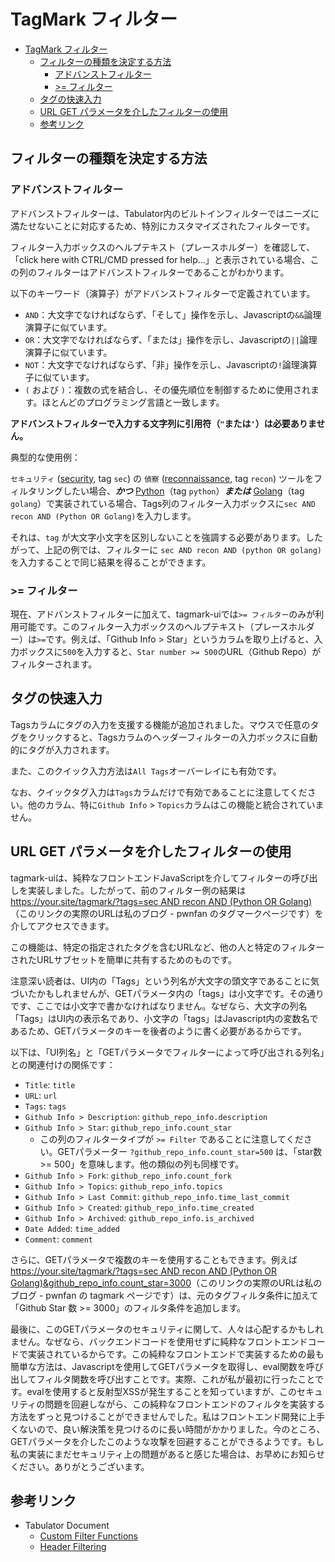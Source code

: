 # TagMark フィルター

- [TagMark フィルター](#tagmark-フィルター)
  - [フィルターの種類を決定する方法](#フィルターの種類を決定する方法)
    - [アドバンストフィルター](#アドバンストフィルター)
    - [\>= フィルター](#-フィルター)
  - [タグの快速入力](#タグの快速入力)
  - [URL GET パラメータを介したフィルターの使用](#url-get-パラメータを介したフィルターの使用)
  - [参考リンク](#参考リンク)

## フィルターの種類を決定する方法

### アドバンストフィルター

アドバンストフィルターは、Tabulator内のビルトインフィルターではニーズに満たせないことに対応するため、特別にカスタマイズされたフィルターです。

フィルター入力ボックスのヘルプテキスト（プレースホルダー）を確認して、「click here with CTRL/CMD pressed for help...」と表示されている場合、この列のフィルターはアドバンストフィルターであることがわかります。

以下のキーワード（演算子）がアドバンストフィルターで定義されています。

- `AND`：大文字でなければならず、「そして」操作を示し、Javascriptの`&&`論理演算子に似ています。
- `OR`：大文字でなければならず、「または」操作を示し、Javascriptの`||`論理演算子に似ています。
- `NOT`：大文字でなければならず、「非」操作を示し、Javascriptの`!`論理演算子に似ています。
- `(` および `)`：複数の式を結合し、その優先順位を制御するために使用されます。ほとんどのプログラミング言語と一致します。

**アドバンストフィルターで入力する文字列に引用符（`"`または`'`）は必要ありません。**

典型的な使用例：

`セキュリティ` (<u>security</u>, tag `sec`) の `偵察` (<u>reconnaissance</u>, tag `recon`) ツールをフィルタリングしたい場合、_**かつ**_ <u>Python</u>（tag `python`）_**または**_ <u>Golang</u>（tag `golang`）で実装されている場合、Tags列のフィルター入力ボックスに`sec AND recon AND (Python OR Golang)`を入力します。

それは、`tag` が大文字小文字を区別しないことを強調する必要があります。したがって、上記の例では、フィルターに `sec AND recon AND (python OR golang)` を入力することで同じ結果を得ることができます。

### >= フィルター

現在、アドバンストフィルターに加えて、tagmark-uiでは`>= フィルター`のみが利用可能です。このフィルター入力ボックスのヘルプテキスト（プレースホルダー）は`>=`です。例えば、「Github Info > Star」というカラムを取り上げると、入力ボックスに`500`を入力すると、`Star number >= 500`のURL（Github Repo）がフィルターされます。

## タグの快速入力

Tagsカラムにタグの入力を支援する機能が追加されました。マウスで任意のタグをクリックすると、Tagsカラムのヘッダーフィルターの入力ボックスに自動的にタグが入力されます。

また、このクイック入力方法は`All Tags`オーバーレイにも有効です。

なお、クイックタグ入力は`Tags`カラムだけで有効であることに注意してください。他のカラム、特に`Github Info` > `Topics`カラムはこの機能と統合されていません。

## URL GET パラメータを介したフィルターの使用

tagmark-uiは、純粋なフロントエンドJavaScriptを介してフィルターの呼び出しを実装しました。したがって、前のフィルター例の結果は[https://your.site/tagmark/?tags=sec AND recon AND (Python OR Golang)](https://pwnfan.github.io/tagmark/?tags=sec%20AND%20recon%20AND%20(Python%20OR%20Golang))（このリンクの実際のURLは私のブログ - pwnfan のタグマークページです）を介してアクセスできます。

この機能は、特定の指定されたタグを含むURLなど、他の人と特定のフィルターされたURLサブセットを簡単に共有するためのものです。

注意深い読者は、UI内の「Tags」という列名が大文字の頭文字であることに気づいたかもしれませんが、GETパラメータ内の「tags」は小文字です。その通りです、ここでは小文字で書かなければなりません。なぜなら、大文字の列名「Tags」はUI内の表示名であり、小文字の「tags」はJavascript内の変数名であるため、GETパラメータのキーを後者のように書く必要があるからです。

以下は、「UI列名」と「GETパラメータでフィルターによって呼び出される列名」との関連付けの関係です：

- `Title`: `title`
- `URL`: `url`
- `Tags`: `tags`
- `Github Info > Description`: `github_repo_info.description`
- `Github Info > Star`: `github_repo_info.count_star`
  - この列のフィルタータイプが `>= Filter` であることに注意してください。GETパラメーター `?github_repo_info.count_star=500` は、「star数 >= 500」を意味します。他の類似の列も同様です。
- `Github Info > Fork`: `github_repo_info.count_fork`
- `Github Info > Topics`: `github_repo_info.topics`
- `Github Info > Last Commit`: `github_repo_info.time_last_commit`
- `Github Info > Created`: `github_repo_info.time_created`
- `Github Info > Archived`: `github_repo_info.is_archived`
- `Date Added`: `time_added`
- `Comment`: `comment`

さらに、GETパラメータで複数のキーを使用することもできます。例えば[https://your.site/tagmark/?tags=sec AND recon AND (Python OR Golang)&github_repo_info.count_star=3000](https://pwnfan.github.io/tagmark/?tags=sec%20AND%20recon%20AND%20(Python%20OR%20Golang)&github_repo_info.count_star=3000)（このリンクの実際のURLは私のブログ - pwnfan の tagmark ページです）は、元のタグフィルタ条件に加えて「Github Star 数 >= 3000」のフィルタ条件を追加します。

最後に、このGETパラメータのセキュリティに関して、人々は心配するかもしれません。なぜなら、バックエンドコードを使用せずに純粋なフロントエンドコードで実装されているからです。この純粋なフロントエンドで実装するための最も簡単な方法は、Javascriptを使用してGETパラメータを取得し、eval関数を呼び出してフィルタ関数を呼び出すことです。実際、これが私が最初に行ったことです。evalを使用すると反射型XSSが発生することを知っていますが、このセキュリティの問題を回避しながら、この純粋なフロントエンドのフィルタを実装する方法をずっと見つけることができませんでした。私はフロントエンド開発に上手くないので、良い解決策を見つけるのに長い時間がかかりました。今のところ、GETパラメータを介したこのような攻撃を回避することができるようです。もし私の実装にまだセキュリティ上の問題があると感じた場合は、お早めにお知らせください。ありがとうございます。

## 参考リンク

- Tabulator Document
  - [Custom Filter Functions](https://tabulator.info/docs/5.4/filter#func-builtin)
  - [Header Filtering](https://tabulator.info/docs/5.4/filter#header)